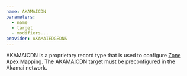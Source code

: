 ```yaml
---
name: AKAMAICDN
parameters:
  - name
  - target
  - modifiers...
provider: AKAMAIEDGEDNS
---
```


AKAMAICDN is a proprietary record type that is used to configure [Zone Apex Mapping](https://blogs.akamai.com/2019/08/fast-dns-zone-apex-mapping-dnssec.html).
The AKAMAICDN target must be preconfigured in the Akamai network.
